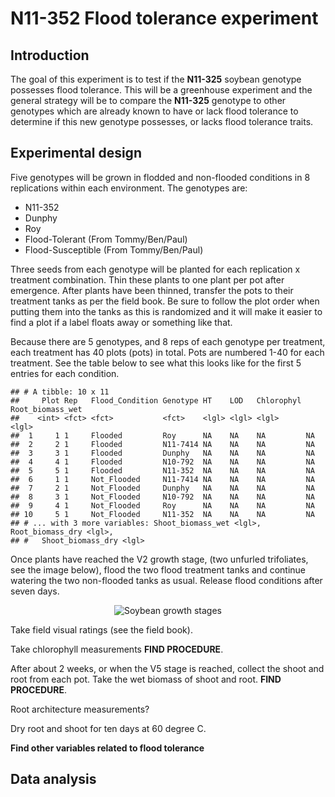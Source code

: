 N11-352 Flood tolerance experiment
================

## Introduction

The goal of this experiment is to test if the **N11-325** soybean
genotype possesses flood tolerance. This will be a greenhouse experiment
and the general strategy will be to compare the **N11-325** genotype to
other genotypes which are already known to have or lack flood tolerance
to determine if this new genotype possesses, or lacks flood tolerance
traits.

## Experimental design

Five genotypes will be grown in flodded and non-flooded conditions in 8
replications within each environment. The genotypes are:

-   N11-352
-   Dunphy
-   Roy
-   Flood-Tolerant (From Tommy/Ben/Paul)
-   Flood-Susceptible (From Tommy/Ben/Paul)

Three seeds from each genotype will be planted for each replication x
treatment combination. Thin these plants to one plant per pot after
emergence. After plants have been thinned, transfer the pots to their
treatment tanks as per the field book. Be sure to follow the plot order
when putting them into the tanks as this is randomized and it will make
it easier to find a plot if a label floats away or something like that.

Because there are 5 genotypes, and 8 reps of each genotype per
treatment, each treatment has 40 plots (pots) in total. Pots are
numbered 1-40 for each treatment. See the table below to see what this
looks like for the first 5 entries for each condition.

    ## # A tibble: 10 x 11
    ##     Plot Rep   Flood_Condition Genotype HT    LOD   Chlorophyl Root_biomass_wet
    ##    <int> <fct> <fct>           <fct>    <lgl> <lgl> <lgl>      <lgl>           
    ##  1     1 1     Flooded         Roy      NA    NA    NA         NA              
    ##  2     2 1     Flooded         N11-7414 NA    NA    NA         NA              
    ##  3     3 1     Flooded         Dunphy   NA    NA    NA         NA              
    ##  4     4 1     Flooded         N10-792  NA    NA    NA         NA              
    ##  5     5 1     Flooded         N11-352  NA    NA    NA         NA              
    ##  6     1 1     Not_Flooded     N11-7414 NA    NA    NA         NA              
    ##  7     2 1     Not_Flooded     Dunphy   NA    NA    NA         NA              
    ##  8     3 1     Not_Flooded     N10-792  NA    NA    NA         NA              
    ##  9     4 1     Not_Flooded     Roy      NA    NA    NA         NA              
    ## 10     5 1     Not_Flooded     N11-352  NA    NA    NA         NA              
    ## # ... with 3 more variables: Shoot_biomass_wet <lgl>, Root_biomass_dry <lgl>,
    ## #   Shoot_biomass_dry <lgl>

Once plants have reached the V2 growth stage, (two unfurled trifoliates,
see the image below), flood the two flood treatment tanks and continue
watering the two non-flooded tanks as usual. Release flood conditions
after seven days.  
<center>

![Soybean growth
stages](https://prairiecalifornian.com/wp-content/uploads/2015/07/SoybeanGrowthStages-image1.jpg)

</center>

Take field visual ratings (see the field book).

Take chlorophyll measurements **FIND PROCEDURE**.

After about 2 weeks, or when the V5 stage is reached, collect the shoot
and root from each pot. Take the wet biomass of shoot and root. **FIND
PROCEDURE**.

Root architecture measurements?

Dry root and shoot for ten days at 60 degree C.

**Find other variables related to flood tolerance**

## Data analysis
